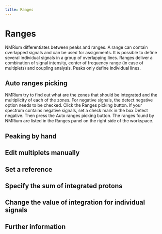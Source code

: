 ```yaml
---
title: Ranges
---
```


# Ranges

NMRium differentiates between peaks and ranges. A range can contain overlapped signals and can be used for assignments. It is possible to define several individual  signals in a group of overlapping lines. Ranges deliver a combination of signal intensity, center of frequency range (in case of multiplets) and coupling analysis. Peaks only define individual lines.

## Auto ranges picking

NMRium try to find out what are the zones that should be integrated and the multiplicity of each of the zones. For negative signals, the detect negative option needs to be checked. 
Click the Ranges picking button. If your spectrum contains negative signals, set a check mark in the box Detect negative. Then press the Auto ranges picking button. The ranges found by NMRium are listed in the Ranges panel on the right side of the workspace.



## Peaking by hand

## Edit multiplets manually

## Set a reference

## Specify the sum of integrated protons

## Change the value of integration for individual signals

## Further information
